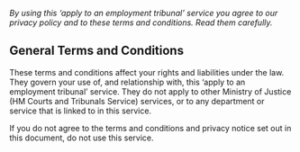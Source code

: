*By using this ‘apply to an employment tribunal’ service you agree to our privacy policy and to these terms and conditions. Read them carefully.*
<h2 class="legend">General Terms and Conditions</h2>
These terms and conditions affect your rights and liabilities under the law. They govern your use of, and relationship with, this ‘apply to an employment tribunal’ service. They do not apply to other Ministry of Justice (HM Courts and Tribunals Service) services, or to any department or service that is linked to in this service.

If you do not agree to the terms and conditions and privacy notice set out in this document, do not use this service.
